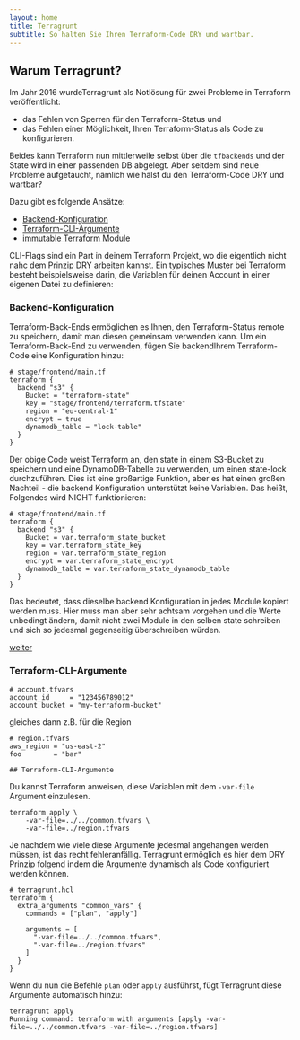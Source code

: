 ```yaml
---
layout: home
title: Terragrunt
subtitle: So halten Sie Ihren Terraform-Code DRY und wartbar.
---
```


## Warum Terragrunt?

Im Jahr 2016 wurdeTerragrunt als Notlösung für zwei Probleme in Terraform veröffentlicht:

* das Fehlen von Sperren für den Terraform-Status und
* das Fehlen einer Möglichkeit, Ihren Terraform-Status als Code zu konfigurieren.

Beides kann Terraform nun mittlerweile selbst über die `tfbackends` und der State wird in einer passenden DB abgelegt. Aber seitdem sind neue Probleme aufgetaucht, nämlich wie hälst du den Terraform-Code DRY und wartbar?

Dazu gibt es folgende Ansätze:

* [Backend-Konfiguration](#backend-konfiguration)
* [Terraform-CLI-Argumente](#terraform-cli-argumente)
* [immutable Terraform Module](projektstruktur/module-local-remote.md)

CLI-Flags sind ein Part in deinem Terraform Projekt, wo die eigentlich nicht nahc dem Prinzip DRY arbeiten kannst. Ein typisches Muster bei Terraform besteht beispielsweise darin, die Variablen für deinen Account in einer eigenen Datei zu definieren:


### Backend-Konfiguration
Terraform-Back-Ends ermöglichen es Ihnen, den Terraform-Status remote zu speichern, damit man diesen gemeinsam verwenden kann.
Um ein Terraform-Back-End zu verwenden, fügen Sie backendIhrem Terraform-Code eine Konfiguration hinzu:

```
# stage/frontend/main.tf
terraform {
  backend "s3" {
    Bucket = "terraform-state"
    key = "stage/frontend/terraform.tfstate"
    region = "eu-central-1"
    encrypt = true
    dynamodb_table = "lock-table"
  }
}
```
Der obige Code weist Terraform an, den state in einem S3-Bucket zu speichern und eine DynamoDB-Tabelle zu verwenden, um einen state-lock durchzuführen. Dies ist eine großartige Funktion, aber es hat einen großen Nachteil - die backend Konfiguration unterstützt keine Variablen. Das heißt, Folgendes wird NICHT funktionieren:

```
# stage/frontend/main.tf
terraform {
  backend "s3" {
    Bucket = var.terraform_state_bucket
    key = var.terraform_state_key
    region = var.terraform_state_region
    encrypt = var.terraform_state_encrypt
    dynamodb_table = var.terraform_state_dynamodb_table
  }
}
```

Das bedeutet, dass dieselbe backend Konfiguration in jedes Module kopiert werden muss. Hier muss man aber sehr achtsam vorgehen und die Werte unbedingt ändern, damit nicht zwei Module in den selben state schreiben und sich so jedesmal gegenseitig überschreiben würden.


[weiter](/terragrunt/dynamisches-remote-state-management.html)

### Terraform-CLI-Argumente

```
# account.tfvars
account_id     = "123456789012"
account_bucket = "my-terraform-bucket"
```

gleiches dann z.B. für die Region

```
# region.tfvars
aws_region = "us-east-2"
foo        = "bar"

## Terraform-CLI-Argumente
```

Du kannst Terraform anweisen, diese Variablen mit dem `-var-file` Argument einzulesen.

```
terraform apply \
    -var-file=../../common.tfvars \
    -var-file=../region.tfvars
```

Je nachdem wie viele diese Argumente jedesmal angehangen werden müssen, ist das recht fehleranfällig. Terragrunt ermöglich es hier
dem DRY Prinzip folgend indem die Argumente dynamisch als Code konfiguriert werden können.

```
# terragrunt.hcl
terraform {
  extra_arguments "common_vars" {
    commands = ["plan", "apply"]

    arguments = [
      "-var-file=../../common.tfvars",
      "-var-file=../region.tfvars"
    ]
  }
}
```
Wenn du  nun die Befehle `plan` oder `apply` ausführst, fügt Terragrunt diese Argumente automatisch hinzu:

```
terragrunt apply
Running command: terraform with arguments [apply -var-file=../../common.tfvars -var-file=../region.tfvars]
```
